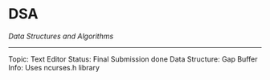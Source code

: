 # DSA
*Data Structures and Algorithms*
___
Topic: Text Editor
Status: Final Submission done
Data Structure: Gap Buffer
Info: Uses ncurses.h library
